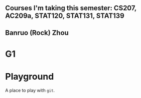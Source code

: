 ## Courses I'm taking this semester: CS207, AC209a, STAT120, STAT131, STAT139
## Banruo (Rock) Zhou
# G1

# Playground

A place to play with `git`.
